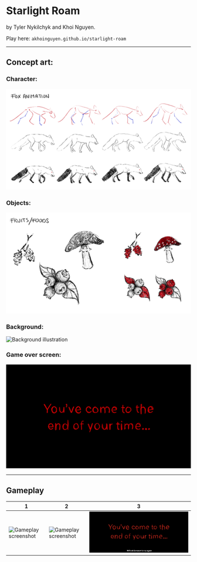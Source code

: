# Starlight Roam

by Tyler Nykilchyk and Khoi Nguyen.

Play here: ```akhoinguyen.github.io/starlight-roam```

---

## Concept art:

### Character:

![Style sheet of the playable character](/concept-art/foxconcept.jpg)

### Objects:

![Style sheet of still objects](/concept-art/foodconcept.jpg)

### Background:

![Background illustration](/concept-art/backgroundconcept.jpg)

### Game over screen:

![Game over screen illustration](/concept-art/endscreenconcept.jpg)

---

## Gameplay

| 1 | 2 | 3 |
| --- | --- | --- |
| ![Gameplay screenshot](/gameplay-screenshots/screenshot-1.png) | ![Gameplay screenshot](/gameplay-screenshots/screenshot-2.png) | ![Gameplay screenshot](/gameplay-screenshots/screenshot-3.png) |
